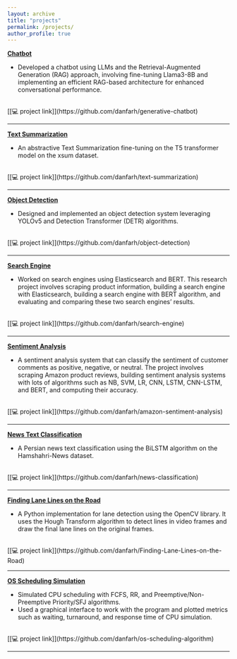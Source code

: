```yaml
---
layout: archive
title: "projects"
permalink: /projects/
author_profile: true
---
```


<!-- ################# -->
<b>[Chatbot](https://github.com/danfarh/generative-chatbot)</b> 
<br>
- Developed a chatbot using LLMs and the Retrieval-Augmented Generation (RAG) approach, involving fine-tuning Llama3-8B and implementing an efficient RAG-based architecture for enhanced conversational performance. 
<br>
[[💻 project link]](https://github.com/danfarh/generative-chatbot)
<hr>
<!-- ################# -->


<!-- ################# -->
<b>[Text Summarization](https://github.com/danfarh/text-summarization)</b> 
<br>
- An abstractive Text Summarization fine-tuning on the T5 transformer model on the xsum dataset.
<br>
[[💻 project link]](https://github.com/danfarh/text-summarization)
<hr>
<!-- ################# -->


<!-- ################# -->
<b>[Object Detection](https://github.com/danfarh/object-detection)</b> 
<br>
- Designed and implemented an object detection system leveraging YOLOv5 and Detection Transformer (DETR) algorithms.
<br>
[[💻 project link]](https://github.com/danfarh/object-detection)
<hr>
<!-- ################# -->


<!-- ################# -->
<b>[Search Engine](https://github.com/danfarh/search-engine)</b> 
<br>
- Worked on search engines using Elasticsearch and BERT. This research project involves scraping product information, building a search engine with Elasticsearch, building a search engine with BERT algorithm, and evaluating and comparing these two search engines’ results.
<br>
[[💻 project link]](https://github.com/danfarh/search-engine)
<hr>
<!-- ################# -->


<!-- ################# -->
<b>[Sentiment Analysis](https://github.com/danfarh/amazon-sentiment-analysis)</b> 
<br>
- A sentiment analysis system that can classify the sentiment of customer comments as positive, negative, or neutral. The project involves scraping Amazon product reviews, building sentiment analysis systems with lots of algorithms such as NB, SVM, LR, CNN, LSTM, CNN-LSTM, and BERT, and computing their accuracy.
<br>
[[💻 project link]](https://github.com/danfarh/amazon-sentiment-analysis)
<hr>
<!-- ################# -->


<!-- ################# -->
<b>[News Text Classification](https://github.com/danfarh/news-classification)</b> 
<br>
- A Persian news text classification using the BiLSTM algorithm on the Hamshahri-News dataset.
<br>
[[💻 project link]](https://github.com/danfarh/news-classification)
<hr>
<!-- ################# -->


<!-- ################# -->
<b>[Finding Lane Lines on the Road](https://github.com/danfarh/Finding-Lane-Lines-on-the-Road)</b> 
<br>
- A Python implementation for lane detection using the OpenCV library. It uses the Hough Transform algorithm to detect lines in video frames and draw the final lane lines on the original frames.
<br>
[[💻 project link]](https://github.com/danfarh/Finding-Lane-Lines-on-the-Road)
<hr>
<!-- ################# -->


<!-- ################# -->
<b>[OS Scheduling Simulation](https://github.com/danfarh/os-scheduling-algorithm)</b> 
<br>
- Simulated CPU scheduling with FCFS, RR, and Preemptive/Non-Preemptive Priority/SFJ algorithms.
- Used a graphical interface to work with the program and plotted metrics such as waiting, turnaround, and response time of CPU simulation.
<br>
[[💻 project link]](https://github.com/danfarh/os-scheduling-algorithm)
<hr>
<!-- ################# -->

